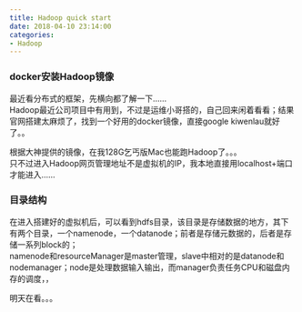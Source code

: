 ```yaml
---
title: Hadoop quick start
date: 2018-04-10 23:14:00
categories:
- Hadoop
---  
```


### docker安装Hadoop镜像
最近看分布式的框架，先横向都了解一下……  
Hadoop最近公司项目中有用到，不过是运维小哥搭的，自己回来闲着看看；结果官网搭建太麻烦了，找到一个好用的docker镜像，直接google kiwenlau就好了。。  

根据大神提供的镜像，在我128G乞丐版Mac也能跑Hadoop了。。。  
只不过进入Hadoop网页管理地址不是虚拟机的IP，我本地直接用localhost+端口才能进入……  

### 目录结构
在进入搭建好的虚拟机后，可以看到hdfs目录，该目录是存储数据的地方，其下有两个目录，一个namenode，一个datanode；前者是存储元数据的，后者是存储一系列block的；  
namenode和resourceManager是master管理，slave中相对的是datanode和nodemanager；node是处理数据输入输出，而manager负责任务CPU和磁盘内存的调度，，  

明天在看。。。